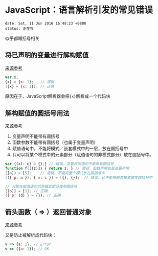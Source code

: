 # JavaScript：语言解析引发的常见错误
```metadata
date: Sat, 11 Jun 2016 16:48:23 +0800
status: 正在写
```

似乎都跟括号相关

## 将已声明的变量进行解构赋值
[来源参考](http://es6.ruanyifeng.com/#docs/destructuring)
```JavaScript
var x;
{x} = {x: 1};   // 错误
({x} = {x: 1}); // 正确
```
原因在于，JavaScript解析器会把`{x}`解析成一个代码块

## 解构赋值的圆括号用法
[来源参考](http://es6.ruanyifeng.com/#docs/destructuring)

1. 变量声明不能带有圆括号
2. 函数参数不能带有圆括号（也属于变量声明）
3. 赋值语句中，不能将模式／嵌套模式中的一层，放在圆括号中
4. 只可以将某个模式中的元素部分（赋值语句的非模式部分）放在圆括号中。

```JavaScript
var {(x): c} = {};} // 错误，变量声明语句不能带有圆括号
function f([(z)]) { return z; } // 错误，函数声明也是变量声明
([a]) = [5];    // 错误，不能将整个模式放在圆括号中
[({ p: a }), { x: c }] = [{}, {}];  // 错误，也不能把嵌套模式放在圆括号中

// 只能在赋值语句的非模式部分使用圆括号
[(b)] = [3]; // 正确
({ p: (d) } = {}); // 正确
```

## 箭头函数（ => ）返回普通对象
[来源参考](http://es6.ruanyifeng.com/#docs/function#箭头函数)

又是防止被解析成代码块：
```JavaScript
v => {a: 1}; // Error
v => ({a: 1}); // OK
```
